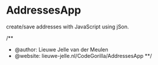 # AddressesApp
create/save addresses with JavaScript using jSon.

/**
 * @author: Lieuwe Jelle van der Meulen
 * @website: lieuwe-jelle.nl/CodeGorilla/AddressesApp 
 **/
